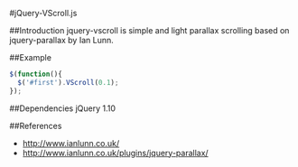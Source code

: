 #jQuery-VScroll.js


##Introduction
jquery-vscroll is simple and light parallax scrolling based on jquery-parallax by Ian Lunn.

##Example
```javascript
$(function(){
  $('#first').VScroll(0.1);
});
```

##Dependencies
jQuery 1.10

##References
* http://www.ianlunn.co.uk/
* http://www.ianlunn.co.uk/plugins/jquery-parallax/
